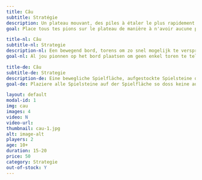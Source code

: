 ```yaml
---
title: Câu
subtitle: Stratégie
description: Un plateau mouvant, des piles à étaler le plus rapidement possible. Câu est un jeu réservé aux passionnés de stratégie.
goal: Place tous tes pions sur le plateau de manière à n'avoir aucune pile comptabilisée.

title-nl: Câu
subtitle-nl: Strategie
description-nl: Een bewegend bord, torens om zo snel mogelijk te verspreiden. Câu is een spel die voorbehouden is voor liefhebbers van strategie.
goal-nl: Al jou pionnen op het bord plaatsen om geen enkel toren te tellen.

title-de: Câu
subtitle-de: Strategie
description-de: Eine bewegliche Spielfläche, aufgestockte Spielsteine die so schnell wie möglich verteilt werden müssen. Câu ist ein Spiel ausschliesslich für leidenschaftliche Spieler.
goal-de: Plaziere alle Spielsteine auf der Spielfläche so doss keine aufgestockten Spielsteine gezählt werden.

layout: default
modal-id: 1
img: cau
images: 4
video: N
video-url: 
thumbnail: cau-1.jpg
alt: image-alt
players: 2
age: 10+
duration: 15-20
price: 50
category: Strategie
out-of-stock: Y
---
```

